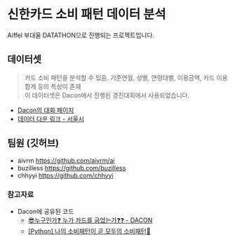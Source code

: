 # 신한카드 소비 패턴 데이터 분석
Aiffel 부대울 DATATHON으로 진행되는 프로젝트입니다.

## 데이터셋

> 카드 소비 패턴을 분석할 수 있음. 기준연월, 성별, 연령대별, 이용금액, 카드 이용 합계 등의 특성이 존재  
이 데이터셋은 Dacon에서 진행된 경진대회에서 사용되었습니다. 

- [Dacon의 대회 페이지](https://dacon.io/competitions/official/235907/codeshare)
- [데이터 다운 링크 - 서울시](https://bigdata.seoul.go.kr/data/selectSampleData.do?r_id=P213&sample_data_seq=318&tab_type=&file_id=&sch_text=서울시민의+업종별&sch_order=U&currentPage=1)

## 팀원 (깃허브)
- aivrm https://github.com/aivrm/ai
- buzilless https://github.com/buzilless
- chhyyi https://github.com/chhyyi

### 참고자료

- Dacon에 공유된 코드
    - [😎누구인가❓ 누가 카드를 긁었는가❓❓ - DACON](https://dacon.io/competitions/official/235907/codeshare/5217?page=1&dtype=random)
    - [[Python] 나의 소비패턴이 곧 모두의 소비패턴💸](https://dacon.io/competitions/official/235907/codeshare/5373?page=1&dtype=random)
